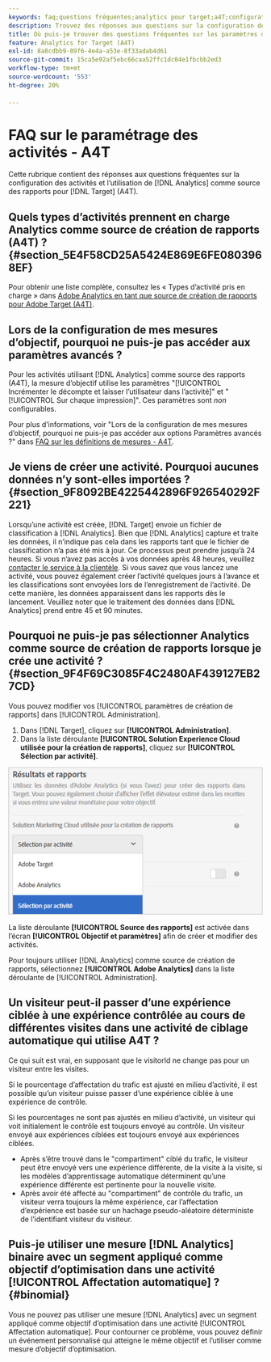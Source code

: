 ```yaml
---
keywords: faq;questions fréquentes;analytics pour target;a4T;configuration des activités
description: Trouvez des réponses aux questions sur la configuration des activités lors de l’utilisation d’Analytics pour les activités  [!DNL Target] (A4T). A4T lets you use Analytics reporting for [!DNL Target] .
title: Où puis-je trouver des questions fréquentes sur les paramètres d’activité avec A4T ?
feature: Analytics for Target (A4T)
exl-id: 8a8cdbb9-89f6-4e4a-a53e-8f33adab4d61
source-git-commit: 15ca5e92af5ebc66caa52ffc1dc04e1fbcbb2ed3
workflow-type: tm+mt
source-wordcount: '553'
ht-degree: 20%

---
```


# FAQ sur le paramétrage des activités - A4T

Cette rubrique contient des réponses aux questions fréquentes sur la configuration des activités et l’utilisation de [!DNL Analytics] comme source des rapports pour [!DNL Target] (A4T).

## Quels types d’activités prennent en charge Analytics comme source de création de rapports (A4T) ? {#section_5E4F58CD25A5424E869E6FE0803968EF}

Pour obtenir une liste complète, consultez les « Types d’activité pris en charge » dans [Adobe Analytics en tant que source de création de rapports pour Adobe Target (A4T)](/help/c-integrating-target-with-mac/a4t/a4t.md#concept_7540C8C04259434AB6EE33B09F47A1DE).

## Lors de la configuration de mes mesures d’objectif, pourquoi ne puis-je pas accéder aux paramètres avancés ?

Pour les activités utilisant [!DNL Analytics] comme source des rapports (A4T), la mesure d’objectif utilise les paramètres &quot;[!UICONTROL Incrémenter le décompte et laisser l’utilisateur dans l’activité]&quot; et &quot;[!UICONTROL Sur chaque impression]&quot;. Ces paramètres sont *non* configurables.

Pour plus d’informations, voir &quot;Lors de la configuration de mes mesures d’objectif, pourquoi ne puis-je pas accéder aux options Paramètres avancés ?&quot; dans [FAQ sur les définitions de mesures - A4T](/help/c-integrating-target-with-mac/a4t/r-a4t-faq/a4t-faq-metric-definition.md).

## Je viens de créer une activité. Pourquoi aucunes données n’y sont-elles importées ? {#section_9F8092BE4225442896F926540292F221}

Lorsqu’une activité est créée, [!DNL Target] envoie un fichier de classification à [!DNL Analytics]. Bien que [!DNL Analytics] capture et traite les données, il n’indique pas cela dans les rapports tant que le fichier de classification n’a pas été mis à jour. Ce processus peut prendre jusqu’à 24 heures. Si vous n’avez pas accès à vos données après 48 heures, veuillez [contacter le service à la clientèle](/help/cmp-resources-and-contact-information.md#reference_ACA3391A00EF467B87930A450050077C). Si vous savez que vous lancez une activité, vous pouvez également créer l’activité quelques jours à l’avance et les classifications sont envoyées lors de l’enregistrement de l’activité. De cette manière, les données apparaissent dans les rapports dès le lancement. Veuillez noter que le traitement des données dans [!DNL Analytics] prend entre 45 et 90 minutes.

## Pourquoi ne puis-je pas sélectionner Analytics comme source de création de rapports lorsque je crée une activité ? {#section_9F4F69C3085F4C2480AF439127EB27CD}

Vous pouvez modifier vos [!UICONTROL paramètres de création de rapports] dans [!UICONTROL Administration].

1. Dans [!DNL Target], cliquez sur **[!UICONTROL Administration]**.
1. Dans la liste déroulante **[!UICONTROL Solution Experience Cloud utilisée pour la création de rapports]**, cliquez sur **[!UICONTROL Sélection par activité]**.

![](assets/select-per-activity.png)

La liste déroulante **[!UICONTROL Source des rapports]** est activée dans l’écran **[!UICONTROL Objectif et paramètres]** afin de créer et modifier des activités.

Pour toujours utiliser [!DNL Analytics] comme source de création de rapports, sélectionnez **[!UICONTROL Adobe Analytics]** dans la liste déroulante de [!UICONTROL Administration].

## Un visiteur peut-il passer d’une expérience ciblée à une expérience contrôlée au cours de différentes visites dans une activité de ciblage automatique qui utilise A4T ?

Ce qui suit est vrai, en supposant que le visitorId ne change pas pour un visiteur entre les visites.

Si le pourcentage d’affectation du trafic est ajusté en milieu d’activité, il est possible qu’un visiteur puisse passer d’une expérience ciblée à une expérience de contrôle.

Si les pourcentages ne sont pas ajustés en milieu d’activité, un visiteur qui voit initialement le contrôle est toujours envoyé au contrôle. Un visiteur envoyé aux expériences ciblées est toujours envoyé aux expériences ciblées.

* Après s’être trouvé dans le &quot;compartiment&quot; ciblé du trafic, le visiteur peut être envoyé vers une expérience différente, de la visite à la visite, si les modèles d’apprentissage automatique déterminent qu’une expérience différente est pertinente pour la nouvelle visite.
* Après avoir été affecté au &quot;compartiment&quot; de contrôle du trafic, un visiteur verra toujours la même expérience, car l’affectation d’expérience est basée sur un hachage pseudo-aléatoire déterministe de l’identifiant visiteur du visiteur.


## Puis-je utiliser une mesure [!DNL Analytics] binaire avec un segment appliqué comme objectif d’optimisation dans une activité [!UICONTROL Affectation automatique] ? {#binomial}

Vous ne pouvez pas utiliser une mesure [!DNL Analytics] avec un segment appliqué comme objectif d’optimisation dans une activité [!UICONTROL Affectation automatique]. Pour contourner ce problème, vous pouvez définir un événement personnalisé qui atteigne le même objectif et l’utiliser comme mesure d’objectif d’optimisation.